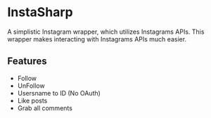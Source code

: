 # InstaSharp
A simplistic Instagram wrapper, which utilizes Instagrams APIs. This wrapper makes interacting with Instagrams APIs much easier.

## Features

* Follow 
* UnFollow 
* Usersname to ID (No OAuth) 
* Like posts 
* Grab all comments 

